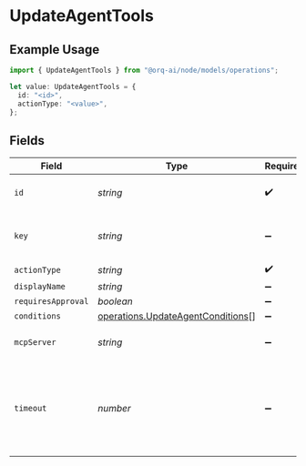 # UpdateAgentTools

## Example Usage

```typescript
import { UpdateAgentTools } from "@orq-ai/node/models/operations";

let value: UpdateAgentTools = {
  id: "<id>",
  actionType: "<value>",
};
```

## Fields

| Field                                                                                  | Type                                                                                   | Required                                                                               | Description                                                                            |
| -------------------------------------------------------------------------------------- | -------------------------------------------------------------------------------------- | -------------------------------------------------------------------------------------- | -------------------------------------------------------------------------------------- |
| `id`                                                                                   | *string*                                                                               | :heavy_check_mark:                                                                     | The id of the resource                                                                 |
| `key`                                                                                  | *string*                                                                               | :heavy_minus_sign:                                                                     | Optional tool key for custom tools                                                     |
| `actionType`                                                                           | *string*                                                                               | :heavy_check_mark:                                                                     | N/A                                                                                    |
| `displayName`                                                                          | *string*                                                                               | :heavy_minus_sign:                                                                     | N/A                                                                                    |
| `requiresApproval`                                                                     | *boolean*                                                                              | :heavy_minus_sign:                                                                     | N/A                                                                                    |
| `conditions`                                                                           | [operations.UpdateAgentConditions](../../models/operations/updateagentconditions.md)[] | :heavy_minus_sign:                                                                     | N/A                                                                                    |
| `mcpServer`                                                                            | *string*                                                                               | :heavy_minus_sign:                                                                     | The id of the resource                                                                 |
| `timeout`                                                                              | *number*                                                                               | :heavy_minus_sign:                                                                     | Tool execution timeout in seconds (default: 2 minutes, max: 10 minutes)                |